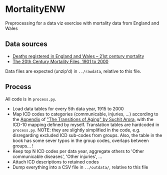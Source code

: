 # MortalityENW

Preprocessing for a data viz exercise with mortality data from England and Wales

## Data sources

* [Deaths registered in England and Wales – 21st century mortality](https://www.ons.gov.uk/peoplepopulationandcommunity/birthsdeathsandmarriages/deaths/datasets/the21stcenturymortalityfilesdeathsdataset)
* [The 20th Century Mortality Files, 1901 to 2000](https://webarchive.nationalarchives.gov.uk/20160111174808/http://www.ons.gov.uk/ons/publications/re-reference-tables.html?edition=tcm%3A77-215593)

Data files are expected (unzip'd) in `../rawdata`, relative to this file.

## Process

All code is in `process.py`.

* Load data tables for every 5th data year, 1915 to 2000
* Map ICD codes to categories (communicable, injuries, ...) according to the [Appendix](https://link.springer.com/content/pdf/bbm%3A978-3-319-14403-0%2F1.pdf) of ["The Transitions of Aging" by Suchit Arora](http://dx.doi.org/10.1007/978-3-319-14403-0), with the ICD-10 mapping defined by myself. Translation tables are hardcoded in `process.py`. NOTE: they are slightly simplified in the code, e.g. disregarding excluded ICD sub-codes from groups. Also, the table in the book has some sever typos in the group codes, overlaps between groups... !
* Keep top N ICD codes per data year, aggregate others to 'Other communicable diseases', 'Other injuries', ...
* Attach ICD descriptions to retained codes
* Dump everything into a CSV file in `../outdata/`, relative to this file
